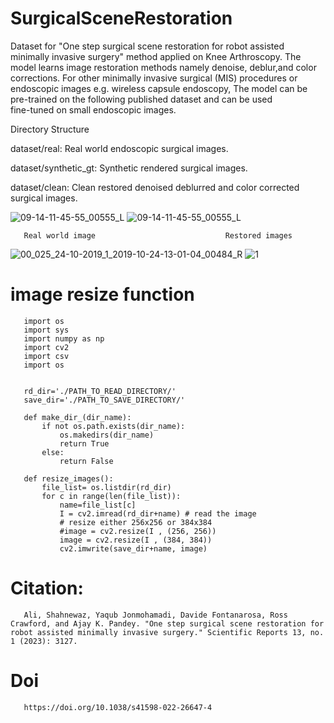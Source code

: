 # SurgicalSceneRestoration
Dataset for "One step surgical scene restoration for robot assisted minimally invasive surgery" method applied on Knee Arthroscopy. The model learns image restoration methods namely denoise, deblur,and color corrections.
For other minimally invasive surgical (MIS)  procedures or endoscopic images e.g. wireless capsule endoscopy, The model can be pre-trained on the following published dataset and can be used  
fine-tuned on small endoscopic images.

Directory Structure

 dataset/real: Real world endoscopic surgical images.
 
 dataset/synthetic_gt: Synthetic rendered surgical images.
 
 dataset/clean: Clean restored denoised deblurred and color corrected surgical images.

![09-14-11-45-55_00555_L](https://github.com/shahnewazRvis/SurgicalSceneRestoration/assets/92858748/31eff9fc-a452-4377-b0b5-b628a2ce34a1) ![09-14-11-45-55_00555_L](https://github.com/shahnewazRvis/SurgicalSceneRestoration/assets/92858748/fc9ec4df-c306-4c63-999d-6dda72a9f4ee)

       Real world image                             Restored images




![00_025_24-10-2019_1_2019-10-24-13-01-04_00484_R](https://github.com/shahnewazRvis/SurgicalSceneRestoration/assets/92858748/d060fa24-da25-4584-bf14-9c174fba9bf4) ![1](https://github.com/shahnewazRvis/SurgicalSceneRestoration/assets/92858748/95b5474d-2564-42f6-bde5-e0c29878315d)





# image resize function

       import os
       import sys
       import numpy as np
       import cv2
       import csv
       import os


       rd_dir='./PATH_TO_READ_DIRECTORY/'
       save_dir='./PATH_TO_SAVE_DIRECTORY/'

       def make_dir_(dir_name):
           if not os.path.exists(dir_name):
               os.makedirs(dir_name)
               return True
           else:
               return False

       def resize_images():
           file_list= os.listdir(rd_dir)
           for c in range(len(file_list)):
               name=file_list[c]
               I = cv2.imread(rd_dir+name) # read the image
               # resize either 256x256 or 384x384
               #image = cv2.resize(I , (256, 256))
               image = cv2.resize(I , (384, 384))
               cv2.imwrite(save_dir+name, image)



# Citation:
       Ali, Shahnewaz, Yaqub Jonmohamadi, Davide Fontanarosa, Ross Crawford, and Ajay K. Pandey. "One step surgical scene restoration for robot assisted minimally invasive surgery." Scientific Reports 13, no. 1 (2023): 3127.
# Doi
       https://doi.org/10.1038/s41598-022-26647-4
